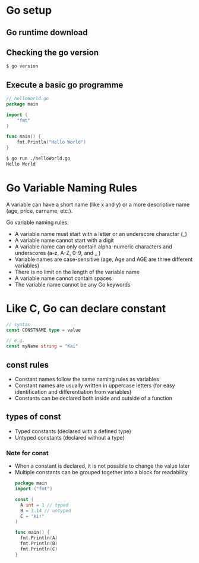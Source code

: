 # Go setup

## Go runtime download

## Checking the go version
```bash
$ go version
```

## Execute a basic go programme
```go
// helloWorld.go
package main

import (
	"fmt"
)

func main() {
	fmt.Println("Hello World")
}
```

```bash
$ go run ./helloWorld.go
Hello World
```

# Go Variable Naming Rules
A variable can have a short name (like x and y) or a more descriptive name (age, price, carname, etc.).

Go variable naming rules:

<ul>
    <li> A variable name must start with a letter or an underscore character (_)
    <li> A variable name cannot start with a digit
    <li> A variable name can only contain alpha-numeric characters and underscores (a-z, A-Z, 0-9, and _ )
    <li> Variable names are case-sensitive (age, Age and AGE are three different variables)
    <li> There is no limit on the length of the variable name
    <li> A variable name cannot contain spaces
    <li> The variable name cannot be any Go keywords
</ul>

# Like C, Go can declare constant

```go
// syntax
const CONSTNAME type = value

// e.g.
const myName string = "Kai"

```
## const rules
<ul>
    <li>Constant names follow the same naming rules as variables
    <li>Constant names are usually written in uppercase letters (for easy identification and differentiation from variables)
    <li>Constants can be declared both inside and outside of a function
</ul>

## types of const
<ul>
    <li>Typed constants (declared with a defined type)
    <li>Untyped constants (declared without a type)
</ul>

### Note for const
<ul>
<li> When a constant is declared, it is not possible to change the value later
<li> Multiple constants can be grouped together into a block for readability

```go
package main
import ("fmt")

const (
  A int = 1 // typed
  B = 3.14 // untyped
  C = "Hi!"
)

func main() {
  fmt.Println(A)
  fmt.Println(B)
  fmt.Println(C)
}
```
</ul>